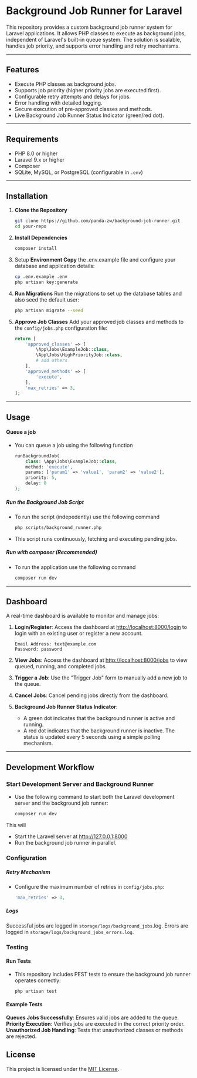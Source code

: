 # Background Job Runner for Laravel

This repository provides a custom background job runner system for Laravel applications. It allows PHP classes to execute as background jobs, independent of Laravel's built-in queue system. The solution is scalable, handles job priority, and supports error handling and retry mechanisms.

---

## Features

- Execute PHP classes as background jobs.
- Supports job priority (higher priority jobs are executed first).
- Configurable retry attempts and delays for jobs.
- Error handling with detailed logging.
- Secure execution of pre-approved classes and methods.
- Live Background Job Runner Status Indicator (green/red dot).

---

## Requirements

- PHP 8.0 or higher
- Laravel 9.x or higher
- Composer
- SQLite, MySQL, or PostgreSQL (configurable in `.env`)

---

## Installation

1. **Clone the Repository**
   ```bash
   git clone https://github.com/panda-zw/background-job-runner.git
   cd your-repo

2. **Install Dependencies**
    ```bash
    composer install

3. Setup **Environment Copy** the .env.example file and configure your database and application details:
    ```bash
    cp .env.example .env
    php artisan key:generate

4. **Run Migrations** Run the migrations to set up the database tables and also seed the default user:
    ```bash
    php artisan migrate --seed

5. **Approve Job Classes** Add your approved job classes and methods to the `config/jobs.php` configuration file:
    ```php
    return [
        'approved_classes' => [
            \App\Jobs\ExampleJob::class,
            \App\Jobs\HighPriorityJob::class,
            # add others
        ],
        'approved_methods' => [
            'execute',
        ],
        'max_retries' => 3,
    ];

---

## Usage

#### Queue a job

- You can queue a job using the following function

    ```php
    runBackgroundJob(
        class: \App\Jobs\ExampleJob::class,
        method: 'execute',
        params: ['param1' => 'value1', 'param2' => 'value2'],
        priority: 5,
        delay: 0
    );

##### Run the Background Job Script

- To run the script (indepedently) use the following command

    ```bash
    php scripts/background_runner.php 

- This script runs continuously, fetching and executing pending jobs.

##### Run with composer (Recommended)

- To run the application use the following command

    ```bash
    composer run dev

---

## Dashboard

A real-time dashboard is available to monitor and manage jobs:

1. **Login/Register**: Access the dashboard at [http://localhost:8000/login](http://localhost:8000/login) to login with an existing user or register a new account.
    ```test
    Email Address: text@example.com
    Password: password

2. **View Jobs**: Access the dashboard at [http://localhost:8000/jobs](http://localhost:8000/jobs) to view queued, running, and completed jobs.

3. **Trigger a Job**: Use the "Trigger Job" form to manually add a new job to the queue.

4. **Cancel Jobs**: Cancel pending jobs directly from the dashboard.

5. **Background Job Runner Status Indicator**:

    - A green dot indicates that the background runner is active and running.
    - A red dot indicates that the background runner is inactive.
    The status is updated every 5 seconds using a simple polling mechanism.

---

## Development Workflow

### Start Development Server and Background Runner

- Use the following command to start both the Laravel development server and the background job runner:

    ```bash
    composer run dev

This will
* Start the Laravel server at http://127.0.0.1:8000
* Run the background job runner in parallel.

### Configuration

##### Retry Mechanism
- Configure the maximum number of retries in `config/jobs.php`:

    ```php
    'max_retries' => 3,

##### Logs
Successful jobs are logged in `storage/logs/background_jobs`.log.
Errors are logged in `storage/logs/background_jobs_errors.log`.

### Testing
#### Run Tests
- This repository includes PEST tests to ensure the background job runner operates correctly:

    ```bash
    php artisan test

#### Example Tests
**Queues Jobs Successfully**: Ensures valid jobs are added to the queue.
**Priority Execution**: Verifies jobs are executed in the correct priority order.
**Unauthorized Job Handling**: Tests that unauthorized classes or methods are rejected.
    


## License

This project is licensed under the [MIT License](LICENSE).

